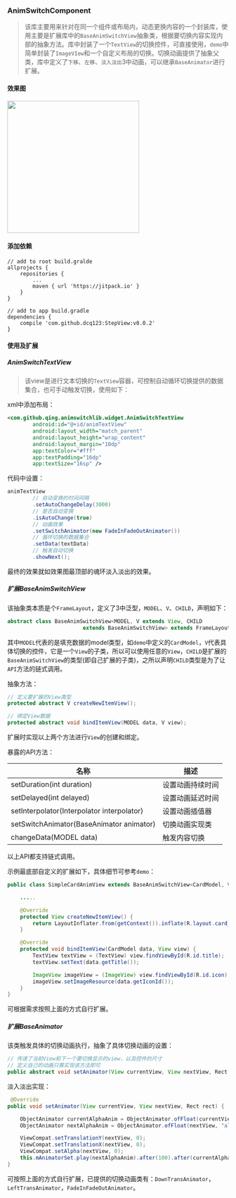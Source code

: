 ### AnimSwitchComponent

> 该库主要用来针对在同一个组件或布局内，动态更换内容的一个封装库，使用主要是扩展库中的`BaseAnimSwitchView`抽象类，根据要切换内容实现内部的抽象方法。库中封装了一个`TextView`的切换控件，可直接使用，`demo`中简单封装了`ImageVIew`和一个自定义布局的切换。切换动画提供了抽象父类，库中定义了`下移`、`左移`、`淡入淡出`3中动画，可以继承`BaseAnimator`进行扩展。

#### 效果图

<img width="300" width=“500” src="screen/3月-29-2017 14-09-43.gif"/>

#### 添加依赖

```
// add to root build.gralde
allprojects {
	repositories {
		...
		maven { url 'https://jitpack.io' }
	}
}

// add to app build.gradle
dependencies {
    compile 'com.github.dcq123:StepView:v0.0.2'
}
```

#### 使用及扩展

##### AnimSwitchTextView

> 该view是进行文本切换的`TextView`容器，可控制自动循环切换提供的数据集合，也可手动触发切换，使用如下：

xml中添加布局：

```xml
<com.github.qing.animswitchlib.widget.AnimSwitchTextView
        android:id="@+id/animTextView"
        android:layout_width="match_parent"
        android:layout_height="wrap_content"
        android:layout_margin="10dp"
        app:textColor="#fff"
        app:textPadding="16dp"
        app:textSize="16sp" />
```

代码中设置：

```java
animTextView
        // 自动变换的时间间隔
        .setAutoChangeDelay(3000)
        // 是否自动变换
        .isAutoChange(true)
        // 动画效果
        .setSwitchAnimator(new FadeInFadeOutAnimator())
        // 循环切换的数据集合
        .setData(textData)
        // 触发自动切换
        .showNext();
```

最终的效果就如效果图最顶部的魂环淡入淡出的效果。

##### 扩展BaseAnimSwitchView

该抽象类本质是个`FrameLayout`，定义了3中泛型，`MODEL`、`V`、`CHILD`，声明如下：

```java
abstract class BaseAnimSwitchView<MODEL, V extends View, CHILD 
                        extends BaseAnimSwitchView> extends FrameLayout
```

其中`MODEL`代表的是填充数据的model类型，如`demo`中定义的`CardModel`，`V`代表具体切换的控件，它是一个`View`的子类，所以可以使用任意的`View`，`CHILD`是扩展的`BaseAnimSwitchView`的类型(即自己扩展的子类)，之所以声明`CHILD`类型是为了让`API`方法的链式调用。

抽象方法：

```java
// 定义要扩展的View类型
protected abstract V createNewItemView();

// 绑定View数据
protected abstract void bindItemView(MODEL data, V view);
```

扩展时实现以上两个方法进行`View`的创建和绑定。

暴露的API方法：

| 名称                                       | 描述       |
| ---------------------------------------- | -------- |
| setDuration(int duration)                | 设置动画持续时间 |
| setDelayed(int delayed)                  | 设置动画延迟时间 |
| setInterpolator(Interpolator interpolator) | 设置动画插值器  |
| setSwitchAnimator(BaseAnimator animator) | 切换动画实现类  |
| changeData(MODEL data)                   | 触发内容切换   |

以上API都支持链式调用。

示例最底部自定义的扩展如下，具体细节可参考`demo`：

```java
public class SimpleCardAnimView extends BaseAnimSwitchView<CardModel, View, SimpleCardAnimView> {

    .....

    @Override
    protected View createNewItemView() {
        return LayoutInflater.from(getContext()).inflate(R.layout.card_item_layout, this, false);
    }

    @Override
    protected void bindItemView(CardModel data, View view) {
        TextView textView = (TextView) view.findViewById(R.id.title);
        textView.setText(data.getTitle());

        ImageView imageView = (ImageView) view.findViewById(R.id.icon);
        imageView.setImageResource(data.getIconId());
    }
}
```

可根据需求按照上面的方式自行扩展。

##### 扩展BaseAnimator

该类触发具体的切换动画执行，抽象了具体切换动画的设置：

```java
// 传递了当前View和下一个要切换显示的view，以及控件的尺寸
// 定义自己的动画只需实现该方法即可
public abstract void setAnimator(View currentView, View nextView, Rect rect);

```

淡入淡出实现：

```java
 @Override
public void setAnimator(View currentView, View nextView, Rect rect) {

    ObjectAnimator currentAlphaAnim = ObjectAnimator.ofFloat(currentView, "alpha", 1f, 0f);
    ObjectAnimator nextAlphaAnim = ObjectAnimator.ofFloat(nextView, "alpha", 0f, 1f);

    ViewCompat.setTranslationY(nextView, 0);
    ViewCompat.setTranslationX(nextView, 0);
    ViewCompat.setAlpha(nextView, 0);
    this.mAnimatorSet.play(nextAlphaAnim).after(100).after(currentAlphaAnim);
}
```

可按照上面的方式自行扩展，已提供的切换动画类有：`DownTransAnimator`，`LeftTransAnimator`，`FadeInFadeOutAnimator`。
